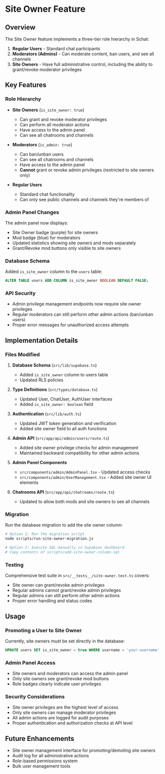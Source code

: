 # Site Owner Feature

## Overview

The Site Owner feature implements a three-tier role hierarchy in Schat:

1. **Regular Users** - Standard chat participants
2. **Moderators (Admins)** - Can moderate content, ban users, and see all channels
3. **Site Owners** - Have full administrative control, including the ability to grant/revoke moderator privileges

## Key Features

### Role Hierarchy

- **Site Owners** (`is_site_owner: true`)
  - Can grant and revoke moderator privileges
  - Can perform all moderator actions
  - Have access to the admin panel
  - Can see all chatrooms and channels

- **Moderators** (`is_admin: true`)
  - Can ban/unban users
  - Can see all chatrooms and channels
  - Have access to the admin panel
  - **Cannot** grant or revoke admin privileges (restricted to site owners only)

- **Regular Users**
  - Standard chat functionality
  - Can only see public channels and channels they're members of

### Admin Panel Changes

The admin panel now displays:
- Site Owner badge (purple) for site owners
- Mod badge (blue) for moderators
- Updated statistics showing site owners and mods separately
- Grant/Revoke mod buttons only visible to site owners

### Database Schema

Added `is_site_owner` column to the `users` table:
```sql
ALTER TABLE users ADD COLUMN is_site_owner BOOLEAN DEFAULT FALSE;
```

### API Security

- Admin privilege management endpoints now require site owner privileges
- Regular moderators can still perform other admin actions (ban/unban users)
- Proper error messages for unauthorized access attempts

## Implementation Details

### Files Modified

1. **Database Schema** (`src/lib/supabase.ts`)
   - Added `is_site_owner` column to users table
   - Updated RLS policies

2. **Type Definitions** (`src/types/database.ts`)
   - Updated User, ChatUser, AuthUser interfaces
   - Added `is_site_owner: boolean` field

3. **Authentication** (`src/lib/auth.ts`)
   - Updated JWT token generation and verification
   - Added site owner field to all auth functions

4. **Admin API** (`src/app/api/admin/users/route.ts`)
   - Added site owner privilege checks for admin management
   - Maintained backward compatibility for other admin actions

5. **Admin Panel Components**
   - `src/components/admin/AdminPanel.tsx` - Updated access checks
   - `src/components/admin/UserManagement.tsx` - Added site owner UI elements

6. **Chatrooms API** (`src/app/api/chatrooms/route.ts`)
   - Updated to allow both mods and site owners to see all channels

### Migration

Run the database migration to add the site owner column:

```bash
# Option 1: Run the migration script
node scripts/run-site-owner-migration.js

# Option 2: Execute SQL manually in Supabase dashboard
# Copy contents of scripts/add-site-owner-column.sql
```

### Testing

Comprehensive test suite in `src/__tests__/site-owner.test.ts` covers:
- Site owner can grant/revoke admin privileges
- Regular admins cannot grant/revoke admin privileges
- Regular admins can still perform other admin actions
- Proper error handling and status codes

## Usage

### Promoting a User to Site Owner

Currently, site owners must be set directly in the database:

```sql
UPDATE users SET is_site_owner = true WHERE username = 'your-username';
```

### Admin Panel Access

- Site owners and moderators can access the admin panel
- Only site owners see grant/revoke mod buttons
- Role badges clearly indicate user privileges

### Security Considerations

- Site owner privileges are the highest level of access
- Only site owners can manage moderator privileges
- All admin actions are logged for audit purposes
- Proper authentication and authorization checks at API level

## Future Enhancements

- Site owner management interface for promoting/demoting site owners
- Audit log for all administrative actions
- Role-based permissions system
- Bulk user management tools
